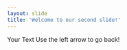 ```yaml
---
layout: slide
title: 'Welcome to our second slide!'
---
```

Your Text
Use the left arrow to go back!
